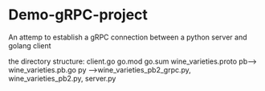 # Demo-gRPC-project
An attemp to establish a gRPC connection between a python server and golang client


the directory structure:
client.go
go.mod
go.sum
wine_varieties.proto
pb--> wine_varieties.pb.go
py -->wine_varieties_pb2_grpc.py, wine_varieties_pb2.py, server.py

